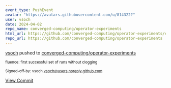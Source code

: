 ```yaml
---
event_type: PushEvent
avatar: "https://avatars.githubusercontent.com/u/814322?"
user: vsoch
date: 2024-04-02
repo_name: converged-computing/operator-experiments
html_url: https://github.com/converged-computing/operator-experiments/commit/1a1bb83e515f7219e1ca847e7dc199d2c14d94be
repo_url: https://github.com/converged-computing/operator-experiments
---
```


<a href='https://github.com/vsoch' target='_blank'>vsoch</a> pushed to <a href='https://github.com/converged-computing/operator-experiments' target='_blank'>converged-computing/operator-experiments</a>

<small>fluence: first successful set of runs without clogging

Signed-off-by: vsoch <vsoch@users.noreply.github.com></small>

<a href='https://github.com/converged-computing/operator-experiments/commit/1a1bb83e515f7219e1ca847e7dc199d2c14d94be' target='_blank'>View Commit</a>